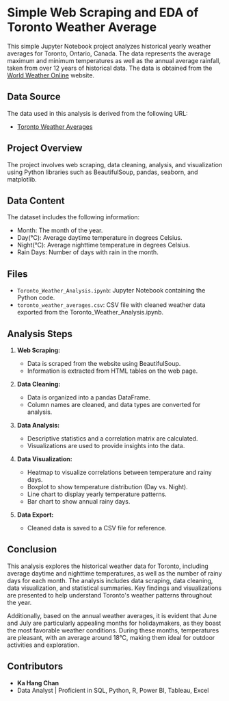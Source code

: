 # Simple Web Scraping and EDA of Toronto Weather Average

This simple Jupyter Notebook project analyzes historical yearly weather averages for Toronto, Ontario, Canada. The data represents the average maximum and minimum temperatures as well as the annual average rainfall, taken from over 12 years of historical data. The data is obtained from the [World Weather Online](https://www.worldweatheronline.com) website.

## Data Source

The data used in this analysis is derived from the following URL:
- [Toronto Weather Averages](https://www.worldweatheronline.com/toronto-weather-averages/ontario/ca.aspx)

## Project Overview

The project involves web scraping, data cleaning, analysis, and visualization using Python libraries such as BeautifulSoup, pandas, seaborn, and matplotlib.

## Data Content

The dataset includes the following information:

- Month: The month of the year.
- Day(°C): Average daytime temperature in degrees Celsius.
- Night(°C): Average nighttime temperature in degrees Celsius.
- Rain Days: Number of days with rain in the month.

## Files

- `Toronto_Weather_Analysis.ipynb`: Jupyter Notebook containing the Python code.
- `toronto_weather_averages.csv`: CSV file with cleaned weather data exported from the Toronto_Weather_Analysis.ipynb.

## Analysis Steps

1. **Web Scraping:**
   - Data is scraped from the website using BeautifulSoup.
   - Information is extracted from HTML tables on the web page.

2. **Data Cleaning:**
   - Data is organized into a pandas DataFrame.
   - Column names are cleaned, and data types are converted for analysis.

3. **Data Analysis:**
   - Descriptive statistics and a correlation matrix are calculated.
   - Visualizations are used to provide insights into the data.

4. **Data Visualization:**
   - Heatmap to visualize correlations between temperature and rainy days.
   - Boxplot to show temperature distribution (Day vs. Night).
   - Line chart to display yearly temperature patterns.
   - Bar chart to show annual rainy days.

5. **Data Export:**
   - Cleaned data is saved to a CSV file for reference.

## Conclusion

This analysis explores the historical weather data for Toronto, including average daytime and nighttime temperatures, as well as the number of rainy days for each month. The analysis includes data scraping, data cleaning, data visualization, and statistical summaries. Key findings and visualizations are presented to help understand Toronto's weather patterns throughout the year.

Additionally, based on the annual weather averages, it is evident that June and July are particularly appealing months for holidaymakers, as they boast the most favorable weather conditions. During these months, temperatures are pleasant, with an average around 18°C, making them ideal for outdoor activities and exploration.

## Contributors

- **Ka Hang Chan**
- Data Analyst | Proficient in SQL, Python, R, Power BI, Tableau, Excel
